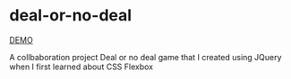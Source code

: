 # deal-or-no-deal

[DEMO](https://lihz27.github.io/)

A collbaboration project Deal or no deal game that I created using JQuery when I first learned about CSS Flexbox 
